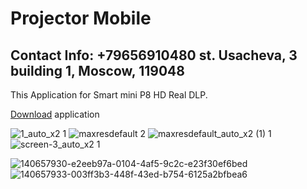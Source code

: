 # Projector Mobile
## Contact Info: +79656910480 st. Usacheva, 3 building 1, Moscow, 119048

This Application for Smart mini P8 HD Real DLP.

[Download](https://github.com/richardjoseph7358/miniprojector/files/7621604/mimiprojector.zip) application

![1_auto_x2 1](https://user-images.githubusercontent.com/95251442/143954472-46dab2f7-5253-4a3a-b529-fb80b0c4b15f.png)
![maxresdefault 2](https://user-images.githubusercontent.com/95251442/143954479-dd97e0a6-73e1-4ae8-b1f8-69d9072881c9.png)
![maxresdefault_auto_x2 (1) 1](https://user-images.githubusercontent.com/95251442/143954489-4e29c067-e3e8-43fc-9047-b64348a1577e.png)
![screen-3_auto_x2 1](https://user-images.githubusercontent.com/95251442/143954504-31b404bb-95f5-4f16-9f36-5bd95d453939.png)

![140657930-e2eeb97a-0104-4af5-9c2c-e23f30ef6bed](https://user-images.githubusercontent.com/95251442/143954414-23e5e5b0-5435-4051-a2b2-e16202ffcdb6.png)
![140657933-003ff3b3-448f-43ed-b754-6125a2bfbea6](https://user-images.githubusercontent.com/95251442/143954421-0987281d-7946-45eb-8f2f-701c3be8082d.png)
